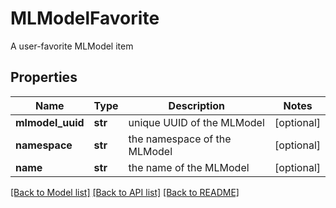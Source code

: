 # MLModelFavorite

A user-favorite MLModel item
## Properties
Name | Type | Description | Notes
------------ | ------------- | ------------- | -------------
**mlmodel_uuid** | **str** | unique UUID of the MLModel | [optional] 
**namespace** | **str** | the namespace of the MLModel | [optional] 
**name** | **str** | the name of the MLModel | [optional] 

[[Back to Model list]](../README.md#documentation-for-models) [[Back to API list]](../README.md#documentation-for-api-endpoints) [[Back to README]](../README.md)


